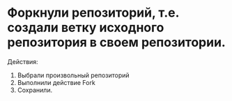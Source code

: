 # Форкнули репозиторий, т.е. создали ветку исходного репозитория в своем репозитории.
Действия:

1. Выбрали произвольный репозиторий
2. Выполнили действие Fork
3. Сохранили.

